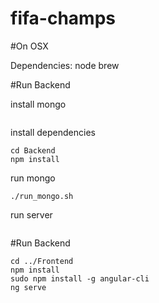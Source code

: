 # fifa-champs

#On OSX

Dependencies:
node
brew

#Run Backend

install mongo
```brew install mongodb
```

install dependencies
```cd fifa-champs
cd Backend
npm install
```

run mongo
```mkdir -p /data/db
./run_mongo.sh
```

run server
```npm start
```

#Run Backend
```
cd ../Frontend
npm install
sudo npm install -g angular-cli
ng serve
```
